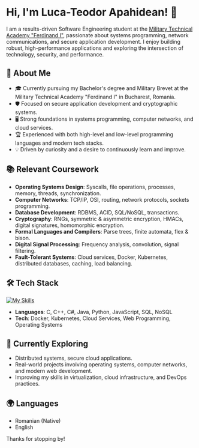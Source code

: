 # Hi, I'm Luca-Teodor Apahidean! 👋

I am a results-driven Software Engineering student at the [Military Technical Academy "Ferdinand I"](https://mta.ro/), passionate about systems programming, network communications, and secure application development. I enjoy building robust, high-performance applications and exploring the intersection of technology, security, and performance.

## 🚀 About Me

- 🎓 Currently pursuing my Bachelor's degree and Military Brevet at the Military Technical Academy "Ferdinand I" in Bucharest, Romania.
- 🛡️ Focused on secure application development and cryptographic systems.
- 🖥️ Strong foundations in systems programming, computer networks, and cloud services.
- 🏆 Experienced with both high-level and low-level programming languages and modern tech stacks.
- 💡 Driven by curiosity and a desire to continuously learn and improve.

## 📚 Relevant Coursework

- **Operating Systems Design**: Syscalls, file operations, processes, memory, threads, synchronization.
- **Computer Networks**: TCP/IP, OSI, routing, network protocols, sockets programming.
- **Database Development**: RDBMS, ACID, SQL/NoSQL, transactions.
- **Cryptography**: RNGs, symmetric & asymmetric encryption, HMACs, digital signatures, homomorphic encryption.
- **Formal Languages and Compilers**: Parse trees, finite automata, flex & bison.
- **Digital Signal Processing**: Frequency analysis, convolution, signal filtering.
- **Fault-Tolerant Systems**: Cloud services, Docker, Kubernetes, distributed databases, caching, load balancing.

## 🛠️ Tech Stack

[![My Skills](https://skillicons.dev/icons?i=py,java,cs,c,cpp,js,html,css,mongodb,docker,kubernetes,azure,linux)](https://skillicons.dev)

- **Languages**: C, C++, C#, Java, Python, JavaScript, SQL, NoSQL
- **Tech**: Docker, Kubernetes, Cloud Services, Web Programming, Operating Systems

## 🌱 Currently Exploring

- Distributed systems, secure cloud applications.
- Real-world projects involving operating systems, computer networks, and modern web development.
- Improving my skills in virtualization, cloud infrastructure, and DevOps practices.

## 🌍 Languages

- Romanian (Native)
- English

Thanks for stopping by!
